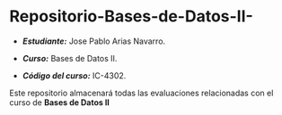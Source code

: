 # Repositorio-Bases-de-Datos-II-

* ***Estudiante:*** Jose Pablo Arias Navarro.

* ***Curso:*** Bases de Datos II.

* ***Código del curso:*** IC-4302.

Este repositorio almacenará todas las evaluaciones relacionadas con el curso de **Bases de Datos II**
